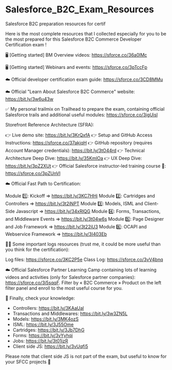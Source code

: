 # Salesforce_B2C_Exam_Resources
Salesforce B2C preparation resources for certif

Here is the most complete resources that I collected especially for you to be the most prepared for this Salesforce B2C Commerce Developer Certification exam !

🖥 [Getting started] BM Overview videos: https://sforce.co/36a0lMc

🖥 [Getting started] Webinars and events: https://sforce.co/3pTccFp

☁️ Official developer certification exam guide: https://sforce.co/3CD8MMu

☁️ Official "Learn About Salesforce B2C Commerce" website: https://bit.ly/3w6u43w

✅ My personal trailmix on Trailhead to prepare the exam, containing official Salesforce trails and additional useful modules: https://sforce.co/3igUisl

Storefront Reference Architecture (SFRA):

👉 Live demo site: https://bit.ly/3KrQxfA
👉 Setup and GitHub Access Instructions: https://sforce.co/37akjqH
👉 GitHub repository (requires Account Manager credentials): https://bit.ly/3tO44rd
👉 Technical Architecture Deep Dive: https://bit.ly/35KmlOa
👉 UX Deep Dive: https://bit.ly/3pZ2XUt
👉 Official Salesforce instructor-led training course 💸: https://sforce.co/3pZUnVl

☁️ Official Fast Path to Certification:

Module 1️⃣: Kickoff => https://bit.ly/3KC7HHi
Module 2️⃣: Cartridges and Controllers => https://bit.ly/3t2iNPT
Module 3️⃣: Models, ISML and Client-Side Javascript => https://bit.ly/34xRlQG
Module 4️⃣: Forms, Transactions, and Middleware Events => https://bit.ly/3t04w6s
Module 5️⃣: Page Designer and Job Framework => https://bit.ly/3t22iU3
Module 6️⃣: OCAPI and Webservice Framework => https://bit.ly/3I403Eb

🧑‍💻 Some important logs resources (trust me, it could be more useful than you think for the certification):

Log files: https://sforce.co/3KC2P5e
Class Log: https://sforce.co/3vV4bnq

☁️ Official Salesforce Partner Learning Camp containing lots of learning videos and activities (only for Salesforce partner companies): https://sforce.co/3i5sqqF.
Filter by « B2C Commerce » Product on the left filter panel and enroll to the most useful course for you.

👊 Finally, check your knowledge:

- Controllers: https://bit.ly/3KAaUal
- Transactions and Middlewares: https://bit.ly/3w3ZN5L
- Models: https://bit.ly/3MK4ozS
- ISML: https://bit.ly/3J55Ome
- Cartridges: https://bit.ly/3Jb7DhG
- Forms: https://bit.ly/3vYyhqi
- Jobs: https://bit.ly/3t01izR
- Client side JS: https://bit.ly/3vUqfi5

Please note that client side JS is not part of the exam, but useful to know for your SFCC projects 🙂
